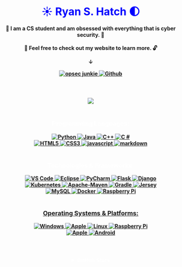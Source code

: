 <!--
****************************************************************************************
Title: README.md                 *******************************************************
Developed by: Ryan Hatch         *******************************************************
Last Updated: Oct 2nd 2023       *******************************************************
Version: 2.4.2                   *******************************************************
****************************************************************************************
-->
<!DOCTYPE html>
<html lang="en">
  <head>
    <meta charset="UTF-8">
    <meta name="viewport" content="width=device-width, initial-scale=1.0">
  </head>
  <body>
    <h1 align="center" style="color: blue;">☀️ Ryan S. Hatch 🌓</h1>
    <p align="center">
      <b>📘 I am a CS student and am obsessed with everything that is cyber security. 📘 <br>
        <br> 🔐 Feel free to check out my website to learn more. 🔓
    </p>
    <div align="center">
      <p>&darr;</p>
      <div>
        <!--     <a href="https://ryanshatch.com/resume"><img src="https://img.shields.io/badge/Resume:_-ryanshatch.me-blue?style=flat-square&logo=Raspberry%20Pi" alt="opsec junkie"></a> -->
        <a href="https://ryanshatch.com">
          <img src="https://img.shields.io/badge/Portfolio:_-ryanshatch.com-blue?style=flat-square&logo=Raspberry%20Pi" alt="opsec junkie">
        </a>
        <a href="https://ryanshatch.com/Flappy-Bird">
          <img src="http://img.shields.io/badge/Sandbox:_-Flappy%20Bird-blue?style=flat-square&logo=Playstation" alt="Github">
        </a>
        <h1></h1>
        <br>
      </div>
    </div>
    <picture>
      <div style="text-align">
        <div align="center">
          <source media="(prefers-color-scheme: dark)" srcset="https://github.com/ryanshatch/ryanshatch.github.io/blob/main/hhi.jpg">
          <img alt=" " src="https://github.com/ryanshatch/ryanshatch.github.io/blob/main/hhi.jpg" style="width: 75%; height: 50%;">
        </div>
      </div>
    </picture>
    <h1></h1>
    <h3 align="center" style="color: white;">Programming Languages:</h3>
    <p align="center">
      <!--   <h4 align="center">Programming:</h4><p align="center"> -->
      <!-- Back end Languages -->
      <a href="https://github.com/ryanshatch">
        <img src="https://img.shields.io/badge/python-black?style=for-the-badge&logo=python&logoColor=blue" alt="Python">
      </a>
      <a href="https://github.com/ryanshatch">
        <img src="https://img.shields.io/badge/java-black?style=for-the-badge&logo=openjdk&logoColor=blue" alt="Java">
      </a>
      <a href="https://github.com/ryanshatch">
        <img src="https://img.shields.io/badge/c++-black?style=for-the-badge&logo=cplusplus&logoColor=blue" alt="C++">
      </a>
      <a href="https://github.com/ryanshatch">
        <img src="https://img.shields.io/badge/c%23-%23000000.svg?style=for-the-badge&logo=c-sharp&logoColor=blue" alt="C #">
      </a>
      <br>
      <!--     <h4 align="center">Web Development:</h4><p align="center"> -->
      <!-- Front End Languages -->
      <a href="https://github.com/ryanshatch">
        <img src="https://img.shields.io/badge/html-black?style=for-the-badge&logo=html5&logoColor=white" alt="HTML5">
      </a>
      <a href="https://github.com/ryanshatch">
        <img src="https://img.shields.io/badge/css-black?style=for-the-badge&logo=css3&logoColor=white" alt="CSS3">
      </a>
      <a href="https://github.com/ryanshatch">
        <img src="https://img.shields.io/badge/javascript-black?style=for-the-badge&logo=javascript&logoColor=white" alt="javascript">
      </a>
      <a href="https://github.com/ryanshatch">
        <img src="https://img.shields.io/badge/markdown-%23000000.svg?style=for-the-badge&logo=markdown&logoColor=white" alt="markdown">
      </a>
      <!--   <a href="https://github.com/ryanshatch"><img src="https://img.shields.io/badge/html-black?style=for-the-badge&logo=html" alt="HTML"></a><a href="https://github.com/ryanshatch"><img src="https://img.shields.io/badge/css-black?style=for-the-badge&logo=css" alt="CSS"><a href="https://github.com/ryanshatch">   -->
      <!--   <a href="https://github.com/ryanshatch"><img src="https://img.shields.io/badge/sql-black?style=for-the-badge&logo=mysql" alt="SQL"> -->
      </a>
      <br>
      <br>
    <h3 align="center" style="color: white;">Technologies & Frameworks:</h3>
    <p align="center">
      <!--   <a href="https://hub.docker.com/u/ryanshatch"><img src="https://img.shields.io/badge/html5-black?style=for-the-badge&logo=html5" alt="HTML5"></a><a href="https://hub.docker.com/u/ryanshatch"><img src="https://img.shields.io/badge/css3-black?style=for-the-badge&logo=css3" alt="CSS3"></a> -->
      <a href="https://github.com/ryanshatch">
        <img src="https://img.shields.io/badge/vscode-black?style=for-the-badge&logo=visual-studio-code&logoColor=blue" alt="VS Code">
      </a>
      </a>
      <a href="https://github.com/ryanshatch">
        <img src="https://img.shields.io/badge/eclipse-black?style=for-the-badge&logo=eclipse&logoColor=blue" alt="Eclipse">
      </a>
      <a href="https://github.com/ryanshatch">
        <img src="https://img.shields.io/badge/pycharm-black?style=for-the-badge&logo=pycharm&logoColor=blue" alt="PyCharm">
      </a>
      <a href="https://github.com/ryanshatch">
        <img src="https://img.shields.io/badge/flask-black?style=for-the-badge&logo=flask&logoColor=blue" alt="Flask">
      </a>
      </a>
      <a href="https://github.com/ryanshatch">
        <img src="https://img.shields.io/badge/django-black?style=for-the-badge&logo=django&logoColor=blue" alt="Django">
      </a>
      </a>
      <br>
      <a href="https://github.com/ryanshatch">
        <img src="https://img.shields.io/badge/kubernetes-black?style=for-the-badge&logo=kubernetes&logoColor=white" alt="Kubernetes">
      </a>
      </a>
      <a href="https://github.com/ryanshatch">
        <img src="https://img.shields.io/badge/maven-black?style=for-the-badge&logo=apache-maven&logoColor=white" alt="Apache-Maven">
      </a>
      </a>
      <a href="https://github.com/ryanshatch">
        <img src="https://img.shields.io/badge/Gradle-black?style=for-the-badge&logo=gradle&logoColor=white" alt="Gradle">
      </a>
      </a>
      <a href="https://github.com/ryanshatch">
        <img src="https://img.shields.io/badge/JAX RS-black?style=for-the-badge&logo=apache&logoColor=white" alt="Jersey">
      </a>
      <br>
      <a href="https://github.com/ryanshatch">
        <img src="https://img.shields.io/badge/mysql-black?style=for-the-badge&logo=mysql&logoColor=blue" alt="MySQL">
      </a>
      <!--     <a href="https://github.com/ryanshatch"><img src="https://img.shields.io/badge/openmediavault-black?style=for-the-badge&logo=openmediavault" alt="OpenMediaVault"></a> -->
      <a href="https://github.com/ryanshatch">
        <img src="https://img.shields.io/badge/docker-black?style=for-the-badge&logo=docker" alt="Docker">
      </a>
      </a>
      <a href="https://github.com/ryanshatch">
        <img src="https://img.shields.io/badge/raspberry pi-black?style=for-the-badge&logo=raspberry-pi&logoColor=blue" alt="Raspberry Pi">
        <br>
        <br>
        <!--   </a><a href="https://github.com/ryanshatch"><img src="https://img.shields.io/badge/parted-magic-black?style=for-the-badge&logo=partedmagic" alt="Parted Magic"></a></p> -->
        <h3 align="center" style="color: white;">Operating Systems & Platforms:</h3>
        <p align="center">
          <a href="https://github.com/ryanshatch">
            <img src="https://img.shields.io/badge/Windows-black?style=for-the-badge&logo=Windows&logoColor=blue" alt="Windows">
          </a>
          <a href="https://github.com/ryanshatch">
            <img src="https://img.shields.io/badge/Mac-black?style=for-the-badge&logo=Apple&logoColor=blue" alt="Apple">
          </a>
          <a href="https://github.com/ryanshatch">
            <img src="https://img.shields.io/badge/linux-black?style=for-the-badge&logo=Linux&logoColor=blue" alt="Linux">
            <a href="https://github.com/ryanshatch"></a>
            <a href="https://github.com/ryanshatch">
              <img src="https://img.shields.io/badge/raspbian-black?style=for-the-badge&logo=raspberry-pi&logoColor=blue" alt="Raspberry Pi">
            </a>
            <br>
            <!--   <a href="https://github.com/ryanshatch"><img src="https://img.shields.io/badge/Ubuntu-black?style=for-the-badge&logo=Ubuntu" alt="Ubuntu"></a><a href="https://github.com/ryanshatch"><img src="https://img.shields.io/badge/Debian-black?style=for-the-badge&logo=Debian" alt="Debian"></a><a href="https://github.com/ryanshatch"><img src="https://img.shields.io/badge/Mint-black?style=for-the-badge&logo=Linux Mint" alt="Linux Mint"></a><a href="https://github.com/ryanshatch"><img src="https://img.shields.io/badge/Fedora-black?style=for-the-badge&logo=Fedora" alt="Fedora"></a><a href="https://github.com/ryanshatch"><img src="https://img.shields.io/badge/Redhat-black?style=for-the-badge&logo=Redhat" alt="Redhat"></a><br> -->
            <!--   <a href="https://github.com/ryanshatch"><img src="https://img.shields.io/badge/Alpine-black?style=for-the-badge&logo=Alpine-Linux" alt="Alpine Linux"></a> -->
            <a href="https://github.com/ryanshatch">
              <img src="https://img.shields.io/badge/Apple-black?style=for-the-badge&logo=Apple&logoColor=white" alt="Apple">
            </a>
            <a href="https://github.com/ryanshatch">
              <img src="https://img.shields.io/badge/Android-black?style=for-the-badge&logo=Android&logoColor=white" alt="Android">
            </a>
        </p>
        <h1></h1>
        <br>
        <details>
          <!-- GitHub Stats -->
          <summary align="center" style="color: white;">GitHub Stats</summary>
          <!-- Profile Details and Commits -->
          <p align="center">
            <a href="https://github.com/ryanshatch">
              <img src="https://github-readme-streak-stats.herokuapp.com/?user=ryanshatch&hide_border=true&card_width=338&theme=github_dark" alt="Streak Stats">
            </a>
            <!--     <a href="https://github.com/ryanshatch"><img src="https://github-readme-stats.vercel.app/api/top-langs/?username=ryanshatch&layout=compact&langs_count=13&theme=transparent" alt="Top Languages"></a></p> -->
          <p align="center">
            <a href="https://github.com/ryanshatch">
              <img src="http://github-profile-summary-cards.vercel.app/api/cards/profile-details?username=ryanshatch&theme=github_dark" alt="Profile Details">
            </a>
          </p>
          <!-- Current Streak and Stats -->
          <p align="center">
            <a href="https://github.com/ryanshatch">
              <img src="http://github-profile-summary-cards.vercel.app/api/cards/productive-time?username=ryanshatch&hide_border=true&card_width=338&theme=github_dark&utcOffset=8" alt="Streak Stats">
            </a>
            <a href="https://github.com/ryanshatch">
              <img src="http://github-profile-summary-cards.vercel.app/api/cards/stats?username=ryanshatch&theme=github_dark" alt="Stats">
            </a>
          </p>
          <!-- Top Languages by Repo and Commit -->
          <p align="center">
            <a href="https://github.com/ryanshatch">
              <img src="http://github-profile-summary-cards.vercel.app/api/cards/repos-per-language?username=ryanshatch&langs_count=13&theme=github_dark&exclude_repo=CSS" alt="By Repo">
            </a>
            <a href="https://github.com/ryanshatch">
              <img src="http://github-profile-summary-cards.vercel.app/api/cards/most-commit-language?username=ryanshatch&langs_count=13&theme=github_dark&exclude=CSS" alt="By Commit">
            </a>
          </p>
          <!-- Most Used Languages -->
          <p align="center">
            <a href="https://github.com/ryanshatch">
              <img src="https://github-readme-stats.vercel.app/api/top-langs/?username=ryanshatch&layout=compact&langs_count=13&theme=transparent" alt="Top Languages" style="width: 50%; height: 50%">
            </a>
          </p>
          <picture>
            <div align="center">
              <source media="(prefers-color-scheme: dark)" srcset="https://github.com/ryanshatch/Can-You-Even-Triforce/raw/main/1331599477182.jpg" style="width: 100%; height: auto">
              <img alt=" " src="https://github.com/ryanshatch/Can-You-Even-Triforce/raw/main/1331599477182.jpg" style="width: 200%;">
            </div>
          </picture>
          <br>
          <p align="center">
            <a href="https://github.com/ryanshatch">
              <img src="https://komarev.com/ghpvc/?username=ryanshatch&color=blue&style=flat" alt="Profile Views">
            </a>
          </p>
          <!-- <div align="center"><img src="https://github.com/ryanshatch/Can-You-Even-Triforce/raw/main/1331599477182.jpg" alt="Triforce"></div> -->
          <!-- <div style="text-align: center;"><img src="https://github.com/ryanshatch/Can-You-Even-Triforce/raw/main/1331599477182.jpg" alt="Triforce" style="width: 100%; height: auto;"></div> -->
          <!-- **ryanshatch/ryanshatch** is a ✨ _special_ ✨ repository because its `README.md` (this file) appears on your GitHub profile.


<!-- Here are some ideas to get you started:

- 🔭 I’m currently working on ...
- 🌱 I’m currently learning ...
- 👯 I’m looking to collaborate on ...
- 🤔 I’m looking for help with ...
- 💬 Ask me about ...
- 📫 How to reach me: ...
- 😄 Pronouns: ...
- ⚡ Fun fact: ...
-->
